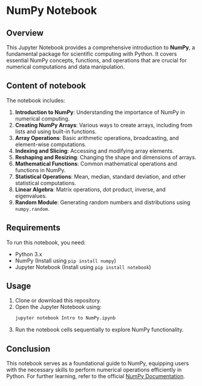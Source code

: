 # NumPy Notebook

## Overview
This Jupyter Notebook provides a comprehensive introduction to **NumPy**, a fundamental package for scientific computing with Python. It covers essential NumPy concepts, functions, and operations that are crucial for numerical computations and data manipulation.


## Content of notebook
The notebook includes:
1. **Introduction to NumPy**: Understanding the importance of NumPy in numerical computing.
2. **Creating NumPy Arrays**: Various ways to create arrays, including from lists and using built-in functions.
3. **Array Operations**: Basic arithmetic operations, broadcasting, and element-wise computations.
4. **Indexing and Slicing**: Accessing and modifying array elements.
5. **Reshaping and Resizing**: Changing the shape and dimensions of arrays.
6. **Mathematical Functions**: Common mathematical operations and functions in NumPy.
7. **Statistical Operations**: Mean, median, standard deviation, and other statistical computations.
8. **Linear Algebra**: Matrix operations, dot product, inverse, and eigenvalues.
9. **Random Module**: Generating random numbers and distributions using `numpy.random`.

## Requirements
To run this notebook, you need:
- Python 3.x
- NumPy (Install using `pip install numpy`)
- Jupyter Notebook (Install using `pip install notebook`)

## Usage
1. Clone or download this repository.
2. Open the Jupyter Notebook using:
   ```bash
   jupyter notebook Intro to NumPy.ipynb
   ```
3. Run the notebook cells sequentially to explore NumPy functionality.

## Conclusion
This notebook serves as a foundational guide to NumPy, equipping users with the necessary skills to perform numerical operations efficiently in Python. For further learning, refer to the official [NumPy Documentation](https://numpy.org/doc/).

